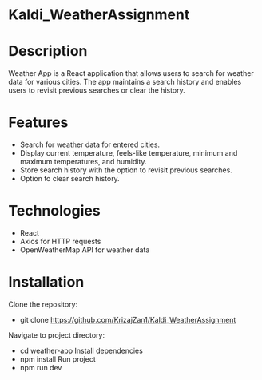 # Kaldi_WeatherAssignment

# Description
Weather App is a React application that allows users to search for weather data for various cities. The app maintains a search history and enables users to revisit previous searches or clear the history.

# Features
 - Search for weather data for entered cities.
 - Display current temperature, feels-like temperature, minimum and maximum temperatures, and humidity.
 - Store search history with the option to revisit previous searches.
 - Option to clear search history.
# Technologies
 - React
 - Axios for HTTP requests
 - OpenWeatherMap API for weather data
# Installation
Clone the repository:
 - git clone https://github.com/KrizajZan1/Kaldi_WeatherAssignment
 
Navigate to project directory:
 - cd weather-app
Install dependencies
 - npm install
Run project
 - npm run dev